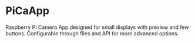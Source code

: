 # PiCaApp
Raspberry Pi Camera App designed for small displays with preview and few buttons. Configurable through files and API for more advanced options.
